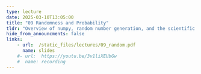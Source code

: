 ```yaml
---
type: lecture
date: 2025-03-10T13:05:00
title: "09 Randomness and Probability" 
tldr: "Overview of numpy, random number generation, and the scientific applications of random numbers"
hide_from_announcments: false
links: 
    - url:  /static_files/lectures/09_random.pdf
      name: slides
    #- url:  https://youtu.be/3v1liXEUbGw 
    #  name: recording
---
```

